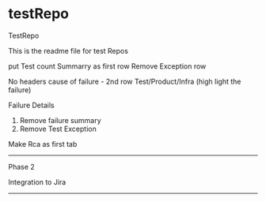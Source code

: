 # testRepo
TestRepo

This is the readme file for test Repos

put Test count Summarry as first row
Remove Exception row

No headers
cause of failure - 2nd row Test/Product/Infra (high light the failure)


Failure Details

1. Remove failure summary
2. Remove Test Exception


Make Rca as first tab

--------------------------------------
Phase 2


Integration to Jira

---------------
